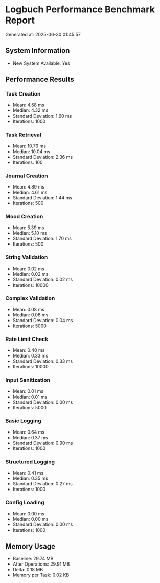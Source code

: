 # Logbuch Performance Benchmark Report
Generated at: 2025-06-30 01:45:57

## System Information
- New System Available: Yes

## Performance Results
### Task Creation
- Mean: 4.58 ms
- Median: 4.32 ms
- Standard Deviation: 1.60 ms
- Iterations: 1000

### Task Retrieval
- Mean: 10.79 ms
- Median: 10.04 ms
- Standard Deviation: 2.36 ms
- Iterations: 100

### Journal Creation
- Mean: 4.89 ms
- Median: 4.61 ms
- Standard Deviation: 1.44 ms
- Iterations: 500

### Mood Creation
- Mean: 5.39 ms
- Median: 5.10 ms
- Standard Deviation: 1.70 ms
- Iterations: 500

### String Validation
- Mean: 0.02 ms
- Median: 0.02 ms
- Standard Deviation: 0.02 ms
- Iterations: 10000

### Complex Validation
- Mean: 0.08 ms
- Median: 0.06 ms
- Standard Deviation: 0.04 ms
- Iterations: 5000

### Rate Limit Check
- Mean: 0.40 ms
- Median: 0.33 ms
- Standard Deviation: 0.33 ms
- Iterations: 10000

### Input Sanitization
- Mean: 0.01 ms
- Median: 0.01 ms
- Standard Deviation: 0.00 ms
- Iterations: 5000

### Basic Logging
- Mean: 0.64 ms
- Median: 0.37 ms
- Standard Deviation: 0.90 ms
- Iterations: 1000

### Structured Logging
- Mean: 0.41 ms
- Median: 0.35 ms
- Standard Deviation: 0.27 ms
- Iterations: 1000

### Config Loading
- Mean: 0.00 ms
- Median: 0.00 ms
- Standard Deviation: 0.00 ms
- Iterations: 1000

## Memory Usage
- Baseline: 29.74 MB
- After Operations: 29.91 MB
- Delta: 0.18 MB
- Memory per Task: 0.02 KB
